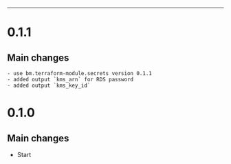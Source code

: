 ---
# 0.1.1
## Main changes
    - use bm.terraform-module.secrets version 0.1.1
    - added output `kms_arn` for RDS password
    - added output `kms_key_id`


# 0.1.0

## Main changes
* Start
